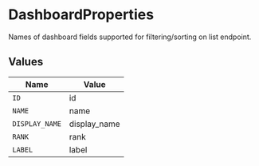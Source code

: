 # DashboardProperties

Names of dashboard fields supported for filtering/sorting on list endpoint.


## Values

| Name           | Value          |
| -------------- | -------------- |
| `ID`           | id             |
| `NAME`         | name           |
| `DISPLAY_NAME` | display_name   |
| `RANK`         | rank           |
| `LABEL`        | label          |